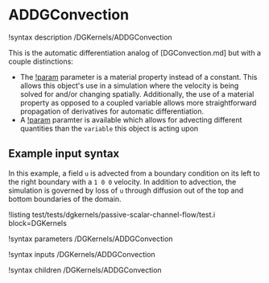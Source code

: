 # ADDGConvection

!syntax description /DGKernels/ADDGConvection

This is the automatic differentiation analog of [DGConvection.md] but with a
couple distinctions:

- The [!param](/DGKernels/ADDGConvection/velocity) parameter is a material
  property instead of a constant. This allows this object's use in a
  simulation where the velocity is being solved for
  and/or changing spatially. Additionally, the use of a material property as
  opposed to a coupled variable allows more straightforward
  propagation of derivatives for automatic differentiation.
- A [!param](/DGKernels/ADDGConvection/advected_quantity) paramter is
  available which allows for advecting different quantities than the `variable`
  this object is acting upon

## Example input syntax

In this example, a field `u` is advected from a boundary condition on its left to the right boundary
with a `1 0 0` velocity. In addition to advection, the simulation is governed by
loss of `u` through diffusion out of the top
and bottom boundaries of the domain.

!listing test/tests/dgkernels/passive-scalar-channel-flow/test.i block=DGKernels

!syntax parameters /DGKernels/ADDGConvection

!syntax inputs /DGKernels/ADDGConvection

!syntax children /DGKernels/ADDGConvection
